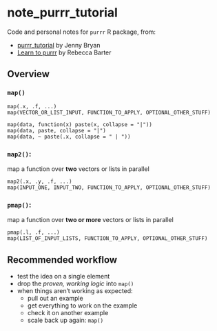 # note_purrr_tutorial
Code and personal notes for `purrr` R package, from:
- [purrr_tutorial](https://jennybc.github.io/purrr-tutorial/index.html) by Jenny Bryan
- [Learn to purrr](https://www.rebeccabarter.com/blog/2019-08-19_purrr/#additional-purrr-functionalities-for-lists) by Rebecca Barter

## Overview
### `map()`

```
map(.x, .f, ...)
map(VECTOR_OR_LIST_INPUT, FUNCTION_TO_APPLY, OPTIONAL_OTHER_STUFF)
```

```
map(data, function(x) paste(x, collapse = "|")) 
map(data, paste, collapse = "|")
map(data, ~ paste(.x, collapse = " | "))
```

### `map2()`:  
map a function over **two** vectors or lists in parallel

```
map2(.x, .y, .f, ...)
map(INPUT_ONE, INPUT_TWO, FUNCTION_TO_APPLY, OPTIONAL_OTHER_STUFF)
```

### `pmap()`: 
map a function over **two or more** vectors or lists in parallel

```
pmap(.l, .f, ...)
map(LIST_OF_INPUT_LISTS, FUNCTION_TO_APPLY, OPTIONAL_OTHER_STUFF)
```

## Recommended workflow
- test the idea on a single element
- drop the *proven, working logic* into `map()`
- when things aren’t working as expected:
    * pull out an example
    * get everything to work on the example
    * check it on another example
    * scale back up again: `map()`
 
